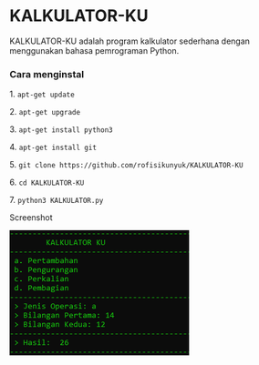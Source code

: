# KALKULATOR-KU
<p>KALKULATOR-KU adalah program kalkulator sederhana dengan menggunakan bahasa pemrograman Python.</p>
<h3>Cara menginstal</h3>
<p>1. <code>apt-get update</code></p>
<p>2. <code>apt-get upgrade</code></p>
<p>3. <code>apt-get install python3</code></p>
<p>4. <code>apt-get install git</code></p>
<p>5. <code>git clone https://github.com/rofisikunyuk/KALKULATOR-KU</code></p>
<p>6. <code>cd KALKULATOR-KU</code></p>
<p>7. <code>python3 KALKULATOR.py</code></p>
<p>Screenshot</p>
<img src="https://github.com/rofisikunyuk/KALKULATOR-KU/blob/main/Screenshot/Screenshot%20(213).png" width="" h300eight="270">





